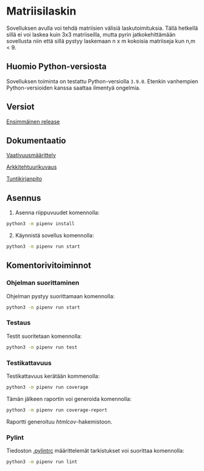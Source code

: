 # Matriisilaskin

Sovelluksen avulla voi tehdä matriisien välisiä laskutoimituksia. Tällä hetkellä sillä ei voi laskea kuin 3x3 matriiseilla, mutta pyrin jatkokehittämään sovellusta niin että sillä pystyy laskemaan n x m kokoisia matriiseja kun n,m < 9. 

## Huomio Python-versiosta

Sovelluksen toiminta on testattu Python-versiolla `3.9.0`. Etenkin vanhempien Python-versioiden kanssa saattaa ilmentyä ongelmia.

## Versiot

[Ensimmäinen release](https://github.com/mhamaril/ot-harjoitustyo/releases/tag/viikko5)

## Dokumentaatio

[Vaativuusmäärittely](https://github.com/mhamaril/ot-harjoitustyo/blob/master/dokumentaatio/Vaativuusmaarittely.md)

[Arkkitehtuurikuvaus](https://github.com/mhamaril/ot-harjoitustyo/blob/master/dokumentaatio/arkkitehtuuri.md)

[Tuntikirjanpito](https://github.com/mhamaril/ot-harjoitustyo/blob/master/dokumentaatio/tuntikirjanpito.md)

## Asennus

1. Asenna riippuvuudet komennolla:

```bash
python3 -m pipenv install
```

2. Käynnistä sovellus komennolla:

```bash
python3 -m pipenv run start
```

## Komentorivitoiminnot

### Ohjelman suorittaminen

Ohjelman pystyy suorittamaan komennolla:

```bash
python3 -m pipenv run start
```

### Testaus

Testit suoritetaan komennolla:

```bash
python3 -m pipenv run test
```

### Testikattavuus

Testikattavuus kerätään kommenolla:

```bash
python3 -m pipenv run coverage
```

Tämän jälkeen raportin voi generoida komennolla:

```bash
python3 -m pipenv run coverage-report
```

Raportti generoituu _htmlcov_-hakemistoon.

### Pylint

Tiedoston [.pylintrc](./.pylintrc) määrittelemät tarkistukset voi suorittaa komennolla:

```bash
python3 -m pipenv run lint
```
